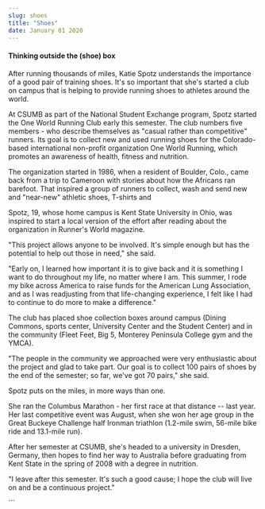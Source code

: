 ```yaml
---
slug: shoes
title: "Shoes"
date: January 01 2020
---
```


 
<h4>Thinking outside the (shoe) box</h4>
<p>
  After running thousands of miles, Katie Spotz understands the importance of a
  good pair of training shoes. It's so important that she's started a club on
  campus that is helping to provide running shoes to athletes around the world.
</p>
<p>
  At CSUMB as part of the National Student Exchange program, Spotz started the
  One World Running Club early this semester. The club numbers five members -
  who describe themselves as "casual rather than competitive" runners. Its goal
  is to collect new and used running shoes for the Colorado-based international
  non-profit organization One World Running, which promotes an awareness of
  health, fitness and nutrition.
</p>
<p>
  The organization started in 1986, when a resident of Boulder, Colo., came back
  from a trip to Cameroon with stories about how the Africans ran barefoot. That
  inspired a group of runners to collect, wash and send new and "near-new"
  athletic shoes, T-shirts and
</p>
<p>
  Spotz, 19, whose home campus is Kent State University in Ohio, was inspired to
  start a local version of the effort after reading about the organization in
  Runner's World magazine.
</p>
<p>
  "This project allows anyone to be involved. It's simple enough but has the
  potential to help out those in need," she said.
</p>
<p>
  "Early on, I learned how important it is to give back and it is something I
  want to do throughout my life, no matter where I am. This summer, I rode my
  bike across America to raise funds for the American Lung Association, and as I
  was readjusting from that life-changing experience, I felt like I had to
  continue to do more to make a difference."
</p>
<p>
  The club has placed shoe collection boxes around campus (Dining Commons,
  sports center, University Center and the Student Center) and in the community
  (Fleet Feet, Big 5, Monterey Peninsula College gym and the YMCA).
</p>
<p>
  "The people in the community we approached were very enthusiastic about the
  project and glad to take part. Our goal is to collect 100 pairs of shoes by
  the end of the semester; so far, we've got 70 pairs," she said.
</p>
<p>Spotz puts on the miles, in more ways than one.</p>
<p>
  She ran the Columbus Marathon - her first race at that distance -- last year.
  Her last competitive event was August, when she won her age group in the Great
  Buckeye Challenge half Ironman triathlon (1.2-mile swim, 56-mile bike ride and
  13.1-mile run).
</p>
<p>
  After her semester at CSUMB, she's headed to a university in Dresden, Germany,
  then hopes to find her way to Australia before graduating from Kent State in
  the spring of 2008 with a degree in nutrition.
</p>
<p>
  "I leave after this semester. It's such a good cause; I hope the club will
  live on and be a continuous project."
</p>
```
